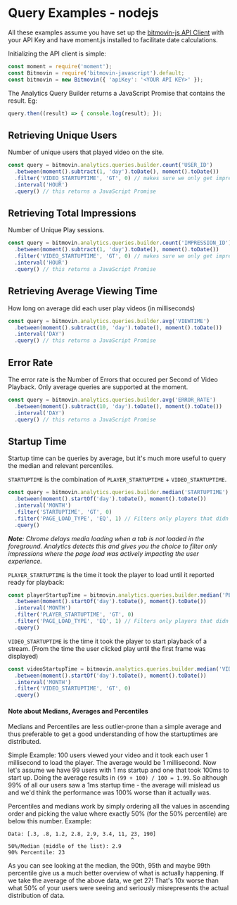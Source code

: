 # Query Examples - nodejs

All these examples assume you have set up the [bitmovin-js API Client](https://github.com/bitmovin/bitmovin-javascript) with your API Key and have moment.js installed to facilitate date calculations.

Initializing the API client is simple:

```js
const moment = require('moment');
const Bitmovin = require('bitmovin-javascript').default;
const bitmovin = new Bitmovin({ 'apiKey': '<YOUR API KEY>' });
```

The Analytics Query Builder returns a JavaScript Promise that contains the result. Eg:

```js
query.then((result) => { console.log(result); });
```

## Retrieving Unique Users
Number of unique users that played video on the site.

```js
const query = bitmovin.analytics.queries.builder.count('USER_ID')
  .between(moment().subtract(1, 'day').toDate(), moment().toDate())
  .filter('VIDEO_STARTUPTIME', 'GT', 0) // makes sure we only get impressions that actually played the video
  .interval('HOUR')
  .query() // this returns a JavaScript Promise
```

## Retrieving Total Impressions

Number of Unique Play sessions.

```js
const query = bitmovin.analytics.queries.builder.count('IMPRESSION_ID')
  .between(moment().subtract(1, 'day').toDate(), moment().toDate())
  .filter('VIDEO_STARTUPTIME', 'GT', 0) // makes sure we only get impressions that actually played the video
  .interval('HOUR')
  .query() // this returns a JavaScript Promise
```

## Retrieving Average Viewing Time

How long on average did each user play videos (in milliseconds)

```js
const query = bitmovin.analytics.queries.builder.avg('VIEWTIME')
  .between(moment().subtract(10, 'day').toDate(), moment().toDate())
  .interval('DAY')
  .query() // this returns a JavaScript Promise
```

## Error Rate

The error rate is the Number of Errors that occured per Second of Video Playback. Only average queries are supported at the moment.

```js
const query = bitmovin.analytics.queries.builder.avg('ERROR_RATE')
  .between(moment().subtract(10, 'day').toDate(), moment().toDate())
  .interval('DAY')
  .query() // this returns a JavaScript Promise
```

## Startup Time

Startup time can be queries by average, but it's much more useful to query the median and relevant percentiles.

`STARTUPTIME` is the combination of `PLAYER_STARTUPTIME` + `VIDEO_STARTUPTIME`.

```js
const query = bitmovin.analytics.queries.builder.median('STARTUPTIME')
  .between(moment().startOf('day').toDate(), moment().toDate())
  .interval('MONTH')
  .filter('STARTUPTIME', 'GT', 0)
  .filter('PAGE_LOAD_TYPE', 'EQ', 1) // Filters only players that didn't load in the background
  .query()
```

_**Note**: Chrome delays media loading when a tab is not loaded in the foreground. Analytics detects this and gives you the choice to filter only impressions where the page load was actively impacting the user experience._

`PLAYER_STARTUPTIME` is the time it took the player to load until it reported ready for playback:

```js
const playerStartupTime = bitmovin.analytics.queries.builder.median('PLAYER_STARTUPTIME')
  .between(moment().startOf('day').toDate(), moment().toDate())
  .interval('MONTH')
  .filter('PLAYER_STARTUPTIME', 'GT', 0)
  .filter('PAGE_LOAD_TYPE', 'EQ', 1) // Filters only players that didn't load in the background
  .query()
```

`VIDEO_STARTUPTIME` is the time it took the player to start playback of a stream. (From the time the user clicked play until the first frame was displayed)

```js
const videoStartupTime = bitmovin.analytics.queries.builder.median('VIDEO_STARTUPTIME')
  .between(moment().startOf('day').toDate(), moment().toDate())
  .interval('MONTH')
  .filter('VIDEO_STARTUPTIME', 'GT', 0)
  .query()
```

#### Note about Medians, Averages and Percentiles
Medians and Percentiles are less outlier-prone than a simple average and thus preferable to get a good understanding of how the startuptimes are distributed.

Simple Example: 100 users viewed your video and it took each user 1 millisecond to load the player.
The average would be 1 millisecond.
Now let's assume we have 99 users with 1 ms startup and one that took 100ms to start up. Doing the average results in `(99 + 100) / 100 = 1.99`. So although 99% of all our users saw a 1ms startup time - the average will mislead us and we'd think the performance was 100% worse than it actually was.

Percentiles and medians work by simply ordering all the values in ascending order and picking the value where exactly 50% (for the 50% percentile) are below this number. Example: 

```
Data: [.3, .8, 1.2, 2.8, 2.9, 3.4, 11, 23, 190]
                          ^            ^
50%/Median (middle of the list): 2.9
90% Percentile: 23
```

As you can see looking at the median, the 90th, 95th and maybe 99th percentile give us a much better overview of what is actually happening. If we take the average of the above data, we get 27! That's 10x worse than what 50% of your users were seeing and seriously misrepresents the actual distribution of data.
